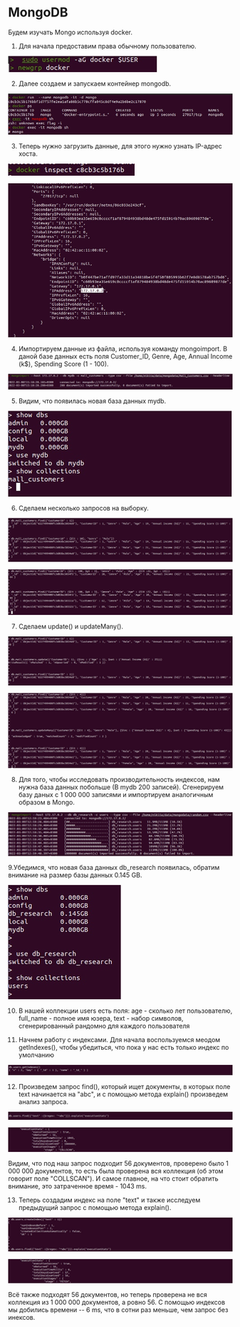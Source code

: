 # MongoDB

Будем изучать Mongo используя docker.

1. Для начала предоставим права обычному пользователю.

![alt text](https://github.com/AkshaevNikita/MongoDB/blob/main/pic1.jpg?raw=true)

2. Далее создаем и запускаем контейнер mongodb.

![alt text](https://github.com/AkshaevNikita/MongoDB/blob/main/pic2.jpg?raw=true)

3. Теперь нужно загрузить данные, для этого нужно узнать IP-адрес хоста.

![alt text](https://github.com/AkshaevNikita/MongoDB/blob/main/pic4.jpg?raw=true)

![alt text](https://github.com/AkshaevNikita/MongoDB/blob/main/pic5.jpg?raw=true)

4. Импортируем данные из файла, используя команду mongoimport. В даной базе данных есть поля Customer_ID, Genre, Age, Annual Income (k$), Spending Score (1 - 100).

![alt text](https://github.com/AkshaevNikita/MongoDB/blob/main/pic6.jpg?raw=true)

5. Видим, что появилась новая база данных mydb.

![alt text](https://github.com/AkshaevNikita/MongoDB/blob/main/pic7.jpg?raw=true)

6. Сделаем несколько запросов на выборку.

![alt text](https://github.com/AkshaevNikita/MongoDB/blob/main/pic8.jpg?raw=true)

![alt text](https://github.com/AkshaevNikita/MongoDB/blob/main/pic9.jpg?raw=true)

7. Сделаем update() и updateMany().

![alt text](https://github.com/AkshaevNikita/MongoDB/blob/main/pic10.jpg?raw=true)

![alt text](https://github.com/AkshaevNikita/MongoDB/blob/main/pic11.jpg?raw=true)

8. Для того, чтобы исследовать производительность индексов, нам нужна база данных побольше (В mydb 200 записей). Cгенерируем базу даных с 1 000 000 записями и импортируем аналогичным образом в Mongo. 

![alt text](https://github.com/AkshaevNikita/MongoDB/blob/main/pic12.jpg?raw=true)

9.Убедимся, что новая база данных db_research появилась, обратим внимание на размер базы данных 0.145 GB.

![alt text](https://github.com/AkshaevNikita/MongoDB/blob/main/pic13.jpg?raw=true)

10. В нашей коллекции users есть поля: age - сколько лет пользователю, full_name - полное имя юзера, text - набор символов, сгенерированный рандомно для каждого пользователя 

11. Начнем работу с индексами. Для начала воспользуемся меодом getIndexes(), чтобы убедиться, что пока у нас есть только индекс по умолчанию

![alt text](https://github.com/AkshaevNikita/MongoDB/blob/main/pic14.jpg?raw=true)

12. Произведем запрос find(), который ищет документы, в которых поле text начинается на "abc", и с помощью метода explain() произведем анализ запроса.

![alt text](https://github.com/AkshaevNikita/MongoDB/blob/main/pic18.jpg?raw=true)

![alt text](https://github.com/AkshaevNikita/MongoDB/blob/main/pic15.jpg?raw=true)

Видим, что под наш запрос подходит 56 документов, проверено было 1 000 000 документов, то есть была проверена вся коллекция (об этом говорит поле "COLLSCAN"). И самое главное, на что стоит обратить внимание, это затраченное время - 1043 ms.

13. Теперь создадим индекс на поле "text" и также исследуем предыдущий запрос с помощью метода explain().

![alt text](https://github.com/AkshaevNikita/MongoDB/blob/main/pic16.jpg?raw=true)

![alt text](https://github.com/AkshaevNikita/MongoDB/blob/main/pic17.jpg?raw=true)

Всё также подходят 56 документов, но теперь проверена не вся коллекция из 1 000 000 документов, а ровно 56. С помощью индексов мы добились времени -- 6 ms, что в сотни раз меньше, чем запрос без инексов.
